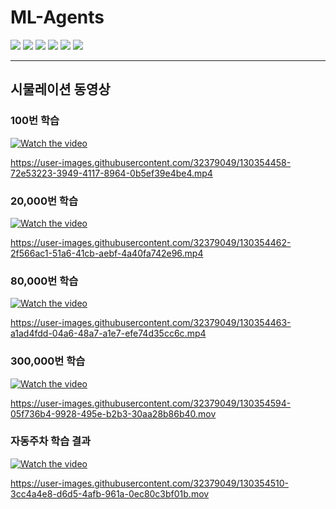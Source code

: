 # ML-Agents

![](./images/rsult001.jpeg)
![](./images/rsult002.jpeg)
![](./images/rsult003.jpeg)
![](./images/rsult004.jpeg)
![](./images/rsult005.jpeg)
![](./images/rsult006.jpeg)

---
## 시물레이션 동영상

### 100번 학습
[![Watch the video](./images/mazeball_0.png)](./images/mazeball_0.mov)

https://user-images.githubusercontent.com/32379049/130354458-72e53223-3949-4117-8964-0b5ef39e4be4.mp4

### 20,000번 학습
[![Watch the video](./images/mazeball_1.png)](./images/mazeball_1.mp4)

https://user-images.githubusercontent.com/32379049/130354462-2f566ac1-51a6-41cb-aebf-4a40fa742e96.mp4

### 80,000번 학습
[![Watch the video](./images/mazeball_2.png)](./images/mazeball_2.mov)

https://user-images.githubusercontent.com/32379049/130354463-a1ad4fdd-04a6-48a7-a1e7-efe74d35cc6c.mp4

### 300,000번 학습
[![Watch the video](./images/retult.png)](./images/retult.mov)

https://user-images.githubusercontent.com/32379049/130354594-05f736b4-9928-495e-b2b3-30aa28b86b40.mov
### 자동주차 학습 결과
[![Watch the video](./images/auto.png)](./images/auto.mov)

https://user-images.githubusercontent.com/32379049/130354510-3cc4a4e8-d6d5-4afb-961a-0ec80c3bf01b.mov

